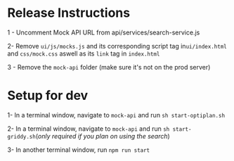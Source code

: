 # Release Instructions 
1 - Uncomment Mock API URL from api/services/search-service.js

2- Remove `ui/js/mocks.js` and its corresponding script tag in`ui/index.html` and `css/mock.css` aswell as its `link` tag in `index.html`

3 - Remove the `mock-api` folder (make sure it's not on the prod server)
# Setup for dev 
1- In a terminal window, navigate to `mock-api` and run `sh start-optiplan.sh` 

2- In a terminal window, navigate to `mock-api` and run `sh start-griddy.sh`(*only required if you plan on using the search*)

3- In another terminal window, run `npm run start`




